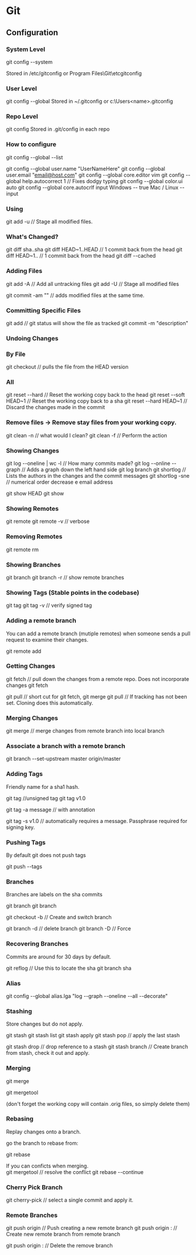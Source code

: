 # Git

## Configuration

### System Level

git config --system

Stored in /etc/gitconfig or Program Files\Git\etcgitconfig

### User Level

git config --global
Stored in ~/.gitconfig or c:\Users\<name>\.gitconfig

### Repo Level

git config
Stored in .git/config in each repo

### How to configure

git config --global --list

git config --global user.name "UserNameHere"
git config --global user.email "email@host.com"
git config --global core.editor vim
git config --global help.autocorrect 1 // Fixes dodgy typing 
git config --global color.ui auto 
git config --global core.autocrlf input
  Windows -- true
  Mac / Linux -- input 

### Using

git add -u // Stage all modified files.

### What's Changed?

git diff sha..sha
git diff HEAD~1..HEAD // 1 commit back from the head
git diff HEAD~1..     // 1 commit back from the head
git diff --cached

### Adding Files

git add -A  // Add all untracking files
git add -U  // Stage all modified files

git commit -am "" // adds modified files at the same time.

### Committing Specific Files

git add <filename> // git status will show the file as tracked
git commit -m "description"

### Undoing Changes

### By File

git checkout <filename> // pulls the file from the HEAD version

### All

git reset --hard // Reset the working copy back to the head
git reset --soft HEAD~1 // Reset the working copy back to a sha
git reset --hard HEAD~1 // Discard the changes made in the commit

### Remove files -> Remove stay files from your working copy.

git clean -n // what would I clean?
git clean -f // Perform the action

### Showing Changes

git log --oneline | wc -l // How many commits made?
git log --online --graph  // Adds a graph down the left hand side
git log branch
git shortlog // Lists the authors in the changes and the commit messages
git shortlog -sne // numerical order decrease e email address

git show HEAD
git show <SHA>

### Showing Remotes

git remote
git remote -v // verbose

### Removing Remotes

git remote rm <name>

### Showing Branches

git branch
git branch -r // show remote branches

### Showing Tags (Stable points in the codebase)

git tag
git tag -v <tagname> // verify signed tag

### Adding a remote branch
You can add a remote branch (mutiple remotes) when someone sends a pull request to examine their changes.

git remote add <origin> <location>

### Getting Changes

git fetch // pull down the changes from a remote repo.  Does not incorporate changes
git fetch <remote>

git pull // short cut for git fetch, git merge
git pull <remotebranch> <localbranch> // If tracking has not been set.  Cloning does this automatically.

### Merging Changes

git merge <remote> // merge changes from remote branch into local branch

### Associate a branch with a remote branch
git branch --set-upstream master origin/master

### Adding Tags
Friendly name for a sha1 hash.

git tag <name> //unsigned tag
git tag v1.0

git tag -a message // with annotation

git tag -s v1.0 // automatically requires a message.  Passphrase required for signing key.

### Pushing Tags
By default git does not push tags

git push --tags

### Branches
Branches are labels on the sha commits

git branch <feature name> 
git branch <feature name> <sha>

git checkout -b <name> // Create and switch branch

git branch -d <name> // delete branch
git branch -D <name> // Force

### Recovering Branches
Commits are around for 30 days by default.

git reflog // Use this to locate the sha
git branch <name> sha

### Alias 

git config --global alias.lga "log --graph --oneline --all --decorate"

### Stashing
Store changes but do not apply.

git stash
git stash list
git stash apply 
git stash pop // apply the last stash

git stash drop // drop reference to a stash
git stash branch <x> // Create branch from stash, check it out and apply.

### Merging
git merge <branch to pull changes from>

git mergetool

(don't forget the working copy will contain .orig files, so simply delete them)

### Rebasing
Replay changes onto a branch.

go the branch to rebase from:

git rebase <targetbranchname>

If you can conficts when merging.  
  git mergetool // resolve the conflict
  git rebase --continue

### Cherry Pick Branch
git cherry-pick <sha> // select a single commit and apply it.

### Remote Branches
git push origin <branchname> // Push creating a new remote branch
git push origin <branchname>:<branchname> // Create new remote branch from remote branch

git push origin :<branchname> // Delete the remove branch

